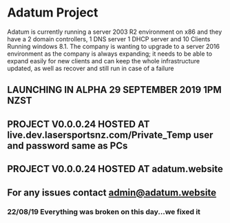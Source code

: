 # Adatum Project

Adatum is currently running a server 2003 R2 environment on x86 and they have a 2 domain controllers,
1 DNS server 1 DHCP server and 10 Clients Running windows 8.1.
The company is wanting to upgrade to a server 2016 environment as the company is always expanding;
it needs to be able to expand easily for new clients and can keep the whole infrastructure updated,
as well as recover and still run in case of a failure

## LAUNCHING IN ALPHA 29 SEPTEMBER 2019 1PM NZST

## PROJECT V0.0.0.24 HOSTED AT live.dev.lasersportsnz.com/Private_Temp user and password same as PCs

## PROJECT V0.0.0.24 HOSTED AT adatum.website

## For any issues contact admin@adatum.website

### 22/08/19 Everything was broken on this day...we fixed it
